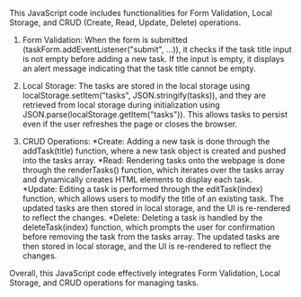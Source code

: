 This JavaScript code includes functionalities for Form Validation, Local Storage, and CRUD (Create, Read, Update, Delete) operations.

1. Form Validation: When the form is submitted (taskForm.addEventListener("submit", ...)), it checks if the task title input is not empty before adding a new task. If the input is empty, it displays an alert message indicating that the task title cannot be empty.

2. Local Storage: The tasks are stored in the local storage using localStorage.setItem("tasks", JSON.stringify(tasks)), and they are retrieved from local storage during initialization using JSON.parse(localStorage.getItem("tasks")). This allows tasks to persist even if the user refreshes the page or closes the browser.

3. CRUD Operations:
  *Create: Adding a new task is done through the addTask(title) function, where a new task object is created and pushed into the tasks array.
  *Read: Rendering tasks onto the webpage is done through the renderTasks() function, which iterates over the tasks array and dynamically creates HTML elements to display each task.   
  *Update: Editing a task is performed through the editTask(index) function, which allows users to modify the title of an existing task. The updated tasks are then stored in local storage,      and the UI is re-rendered to reflect the changes.
  *Delete: Deleting a task is handled by the deleteTask(index) function, which prompts the user for confirmation before removing the task from the tasks array. The updated tasks are then stored in local storage, and the UI is re-rendered to reflect the changes.

Overall, this JavaScript code effectively integrates Form Validation, Local Storage, and CRUD operations for managing tasks.




